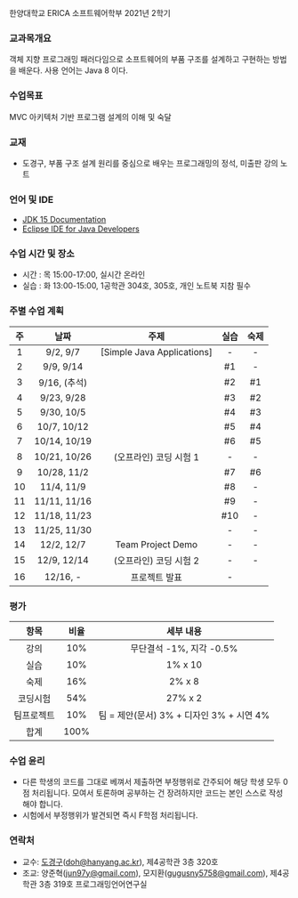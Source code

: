 한양대학교 ERICA 소프트웨어학부 2021년 2학기

### 교과목개요

객체 지향 프로그래밍 패러다임으로 소프트웨어의 부품 구조를 설계하고 구현하는 방법을 배운다.
사용 언어는 Java 8 이다.

### 수업목표

MVC 아키텍처 기반 프로그램 설계의 이해 및 숙달

### 교재
- 도경구, 부품 구조 설계 원리를 중심으로 배우는 프로그래밍의 정석, 미출판 강의 노트

### 언어 및 IDE
- [JDK 15 Documentation](https://docs.oracle.com/en/java/javase/15/index.html)
- [Eclipse IDE for Java Developers](https://www.eclipse.org/downloads/)

### 수업 시간 및 장소

- 시간 : 목 15:00-17:00, 실시간 온라인 
- 실습 : 화 13:00-15:00, 1공학관 304호, 305호, 개인 노트북 지참 필수


### 주별 수업 계획

| 주 | 날짜 | 주제 | 실습 | 숙제 |
|:----:|:-----:|:-----:|:-----:|:-----:|
|  1  | 9/2, 9/7 | [Simple Java Applications]  | - | - |
|  2  | 9/9, 9/14 |   | #1 | - |
|  3  | 9/16, (추석) |   | #2 | #1 |
|  4  | 9/23, 9/28 |    | #3 | #2 |
|  5  | 9/30, 10/5 |   | #4 | #3 |
|  6  | 10/7, 10/12 |   | #5 | #4 |
|  7  | 10/14, 10/19 |   | #6 | #5 |
|  8  | 10/21, 10/26 | (오프라인) 코딩 시험 1 | - | - |
|  9  | 10/28, 11/2 |   | #7 | #6 |
|  10 | 11/4, 11/9 |   | #8 | - |
|  11 | 11/11, 11/16 |   | #9 | - |
|  12 | 11/18, 11/23 |   | #10 | - |
|  13 | 11/25, 11/30 |   | - | - |
|  14 | 12/2, 12/7 | Team Project Demo | - | - |
|  15 | 12/9, 12/14  | (오프라인) 코딩 시험 2 | - | - |
| 16 | 12/16, - |              프로젝트 발표            |   \-   |                                                                                               |   
### 평가

| 항목 | 비율 | 세부 내용 |
|:---:|:---:|:---:|
| 강의 | 10% | 무단결석 -1%, 지각 -0.5% |
| 실습 | 10% | 1% x 10 |
| 숙제 | 16% | 2% x 8 |
| 코딩시험 | 54% | 27% x 2 |
| 팀프로젝트 | 10% | 팀 = 제안(문서) 3% + 디자인 3% + 시연 4% |
| 합계 | 100% |  |

### 수업 윤리
- 다른 학생의 코드를 그대로 베껴서 제출하면 부정행위로 간주되어 해당 학생 모두 0점 처리됩니다. 모여서 토론하며 공부하는 건 장려하지만 코드는 본인 스스로 작성해야 합니다.
- 시험에서 부정행위가 발견되면 즉시 F학점 처리됩니다.

### 연락처

- 교수: [도경구](http://doggzone.github.io/home)(doh@hanyang.ac.kr), 제4공학관 3층 320호
- 조교: 양준혁(jun97y@gmail.com), 모지환(gugusny5758@gmail.com), 제4공학관 3층 319호 프로그래밍언어연구실

